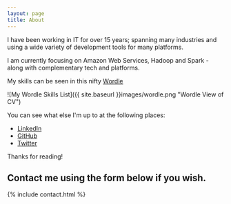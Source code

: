 ```yaml
---
layout: page
title: About
---
```


I have been working in IT for over 15 years; spanning many industries and using a wide variety of development tools for many platforms.

I am currently focusing on Amazon Web Services, Hadoop and Spark - along with complementary tech and platforms.

My skills can be seen in this nifty [Wordle](http://www.wordle.net/create)

![My Wordle Skills List]({{ site.baseurl }}images/wordle.png "Wordle View of CV")

You can see what else I'm up to at the following places:

* [LinkedIn](https://uk.linkedin.com/in/owenrumney)
* [GitHub](https://github.com/owenrumney)
* [Twitter](https://twitter.com/owenrum)

Thanks for reading!

<h2>Contact me using the form below if you wish.</h2>
{% include contact.html %}
